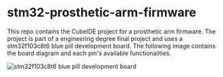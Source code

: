 # stm32-prosthetic-arm-firmware

This repo contains the CubeIDE project for a prosthetic arm firmware. The project is part of a engineering degree final project and uses a stm32f103c8t6 blue pill development board.
The following image contains the board diagram and each pin's available functionalities.

![stm32f103c8t6 blue pill development board](https://github.com/user-attachments/assets/fe8403ad-6f8f-4877-9d32-c69479f95613)
